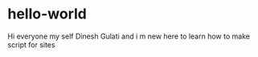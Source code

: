 # hello-world
Hi everyone my self Dinesh Gulati and i m new here to learn how to make script for sites

